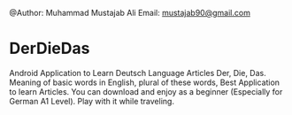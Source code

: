 @Author: Muhammad Mustajab Ali
Email: mustajab90@gmail.com
# DerDieDas
Android Application to Learn Deutsch Language Articles Der, Die, Das. 
Meaning of basic words in English,
plural of these words,
Best Application to learn Articles.
You can download and enjoy as a beginner (Especially for German A1 Level).
Play with it while traveling.
